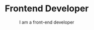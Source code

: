 ---
category: 'hero section'
title: 'Frontend Developer'
subtitle: 'I am a front-end developer'
content: "Hello I am Clopedia Nomenjanahary. I am a Front-End Developer based in Madagascar, a beautiful Island off Africa's East Coast. I was a farmer before Onja which is a social enterprise that upskills disadvantaged young people in Madagascar and trains them to be front-end developers selected me and considered me as a good fit for their program."
subcontent: "I am passionate about learning, I am experienced with HTML, CSS, JavaScript, TypeScript and React. I am ready to use these skills with a company that values my knowledge and contribution to grow and achieve the company's goal and my goal to develop Madagascar."
linkText: 'View My Github Profile'
---